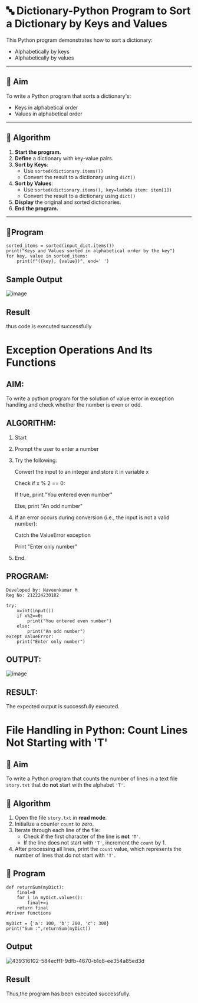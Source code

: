 

# 🔤 Dictionary-Python Program to Sort a Dictionary by Keys and Values

This Python program demonstrates how to sort a dictionary:
- Alphabetically by keys
- Alphabetically by values

---

## 🎯 Aim

To write a Python program that sorts a dictionary's:
- Keys in alphabetical order
- Values in alphabetical order

---

## 🧠 Algorithm

1. **Start the program.**
2. **Define** a dictionary with key-value pairs.
3. **Sort by Keys**:
   - Use `sorted(dictionary.items())`
   - Convert the result to a dictionary using `dict()`
4. **Sort by Values**:
   - Use `sorted(dictionary.items(), key=lambda item: item[1])`
   - Convert the result to a dictionary using `dict()`
5. **Display** the original and sorted dictionaries.
6. **End the program.**

---

## 🧪Program
```input_dict = {2: 56, 1: 2, 5: 12, 4: 24, 6: 18, 3: 323}
sorted_items = sorted(input_dict.items())
print("Keys and Values sorted in alphabetical order by the key")
for key, value in sorted_items:
    print(f"({key}, {value})", end=' ')
```

## Sample Output
![image](https://github.com/user-attachments/assets/2d85ff10-b89a-4492-b181-ba987b141c80)

## Result
thus code is executed successfully


# Exception Operations And Its Functions

## AIM:
To write a python program for the solution of value error in exception handling and check whether the number is even or odd.

## ALGORITHM:
1. Start

2. Prompt the user to enter a number

3. Try the following:

   Convert the input to an integer and store it in variable x
      
   Check if x % 2 == 0:

     If true, print "You entered even number"
            
     Else, print "An odd number"

4. If an error occurs during conversion (i.e., the input is not a valid number):

    Catch the ValueError exception
    
    Print "Enter only number"

5. End.

## PROGRAM:
```
Developed by: Naveenkumar M
Reg No: 212224230182

try:
    x=int(input())
    if x%2==0:
        print("You entered even number")
    else:
        print("An odd number")
except ValueError:
    print("Enter only number")

```

## OUTPUT:

![image](https://github.com/user-attachments/assets/8f9909e3-6574-4c45-9320-cb847699adea)

## RESULT:
The expected output is successfully executed.


# File Handling in Python: Count Lines Not Starting with 'T'

## 🎯 Aim
To write a Python program that counts the number of lines in a text file `story.txt` that do **not** start with the alphabet `'T'`.

## 🧠 Algorithm
1. Open the file `story.txt` in **read mode**.
2. Initialize a counter `count` to zero.
3. Iterate through each line of the file:
   - Check if the first character of the line is **not** `'T'`.
   - If the line does not start with `'T'`, increment the `count` by 1.
4. After processing all lines, print the `count` value, which represents the number of lines that do not start with `'T'`.

## 🧾 Program
```
def returnSum(myDict):
    final=0
    for i in myDict.values():
        final+=i
    return final
#driver functions

myDict = {'a': 100, 'b': 200, 'c': 300}
print("Sum :",returnSum(myDict))
```
## Output
![439316102-584ecff1-9dfb-4670-b1c8-ee354a85ed3d](https://github.com/user-attachments/assets/41d81ae2-8c98-4593-96fc-37fb26047070)

## Result
Thus,the program has been executed successfully.


